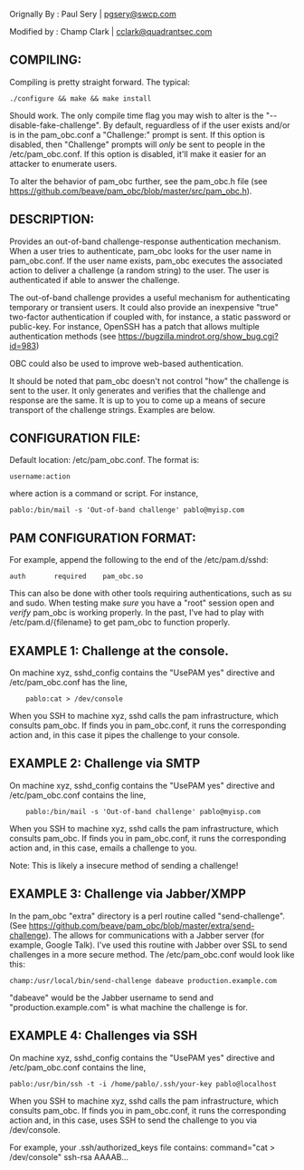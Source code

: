 Orignally By : Paul Sery | <pgsery@swcp.com>

Modified by  : Champ Clark | <cclark@quadrantsec.com>

COMPILING:
----------

Compiling is pretty straight forward.  The typical:

	./configure && make && make install

Should work.  The only compile time flag you may wish to alter is the 
"--disable-fake-challenge".  By default,  reguardless of if the user exists
and/or is in the pam_obc.conf a "Challenge:" prompt is sent.  If this
option is disabled,  then "Challenge" prompts will _only_ be sent to
people in the /etc/pam_obc.conf.  If this option is disabled,  it'll make
it easier for an attacker to enumerate users.

To alter the behavior of pam_obc further,  see the pam_obc.h file 
(see https://github.com/beave/pam_obc/blob/master/src/pam_obc.h).

DESCRIPTION:
------------

Provides an out-of-band challenge-response authentication mechanism. 
When a user tries to authenticate, pam_obc looks for the user name 
in pam_obc.conf. If the user name exists, pam_obc executes the 
associated action to deliver a challenge (a random string) to the user. 
The user is authenticated if able to answer the challenge.

The out-of-band challenge provides a useful mechanism for authenticating
temporary or transient users. It could also provide an inexpensive "true"
two-factor authentication if coupled with, for instance, a static password
or public-key. For instance, OpenSSH has a patch that allows multiple 
authentication methods (see https://bugzilla.mindrot.org/show_bug.cgi?id=983)

OBC could also be used to improve web-based authentication.

It should be noted that pam_obc doesn't not control "how" the challenge
is sent to the user.  It only generates and verifies that the challenge
and response are the same.  It is up to you to come up a means of secure
transport of the challenge strings.  Examples are below.

CONFIGURATION FILE:
-------------------

Default location: /etc/pam_obc.conf.  The format is:

	username:action

where action is a command or script. For instance,

	pablo:/bin/mail -s 'Out-of-band challenge' pablo@myisp.com

PAM CONFIGURATION FORMAT:
-------------------------

For example,  append the following to the end of the /etc/pam.d/sshd:

	auth       required    pam_obc.so

This can also be done with other tools requiring authentications, such
as su and sudo.  When testing make _sure_ you have a "root" session open and
_verify_ pam_obc is working properly.  In the past,  I've had to play
with /etc/pam.d/{filename} to get pam_obc to function properly.

EXAMPLE 1:  Challenge at the console.
-------------------------------------

On machine xyz, sshd_config contains the "UsePAM yes" directive and
/etc/pam_obc.conf has the line,

        pablo:cat > /dev/console

When you SSH to machine xyz, sshd calls the pam infrastructure, which 
consults pam_obc. If finds you in pam_obc.conf, it runs the corresponding 
action and, in this case it pipes the challenge to your console.

EXAMPLE 2: Challenge via SMTP
-----------------------------

On machine xyz, sshd_config contains the "UsePAM yes" directive and
/etc/pam_obc.conf contains the line,

        pablo:/bin/mail -s 'Out-of-band challenge' pablo@myisp.com

When you SSH to machine xyz, sshd calls the pam infrastructure, which 
consults pam_obc. If finds you in pam_obc.conf, it runs the corresponding 
action and, in this case, emails a challenge to you. 

Note: This is likely a insecure method of sending a challenge!

EXAMPLE 3: Challenge via Jabber/XMPP
------------------------------------

In the pam_obc "extra" directory is a perl routine called "send-challenge".
(See https://github.com/beave/pam_obc/blob/master/extra/send-challenge).
The allows for communications with a Jabber server (for example, Google
Talk).  I've used this routine with Jabber over SSL to send challenges in a
more secure method.  The /etc/pam_obc.conf would look like this:

	champ:/usr/local/bin/send-challenge dabeave production.example.com

"dabeave" would be the Jabber username to send and "production.example.com"
is what machine the challenge is for.

EXAMPLE 4: Challenges via SSH
-----------------------------

On machine xyz, sshd_config contains the "UsePAM yes" directive and
/etc/pam_obc.conf contains the line,

	pablo:/usr/bin/ssh -t -i /home/pablo/.ssh/your-key pablo@localhost

When you SSH to machine xyz, sshd calls the pam infrastructure, which 
consults pam_obc. If finds you in pam_obc.conf, it runs the corresponding 
action and, in this case, uses SSH to send the challenge to you via 
/dev/console. 

For example,  your .ssh/authorized_keys file contains:
command="cat > /dev/console" ssh-rsa AAAAB...


